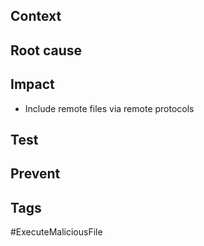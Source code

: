 ## Context

## Root cause

## Impact

- Include remote files via remote protocols
## Test

## Prevent

## Tags
#ExecuteMaliciousFile